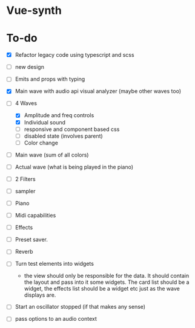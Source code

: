 # Vue-synth

# To-do

- [x] Refactor legacy code using typescript and scss
- [ ] new design
- [ ] Emits and props with typing
- [x] Main wave with audio api visual analyzer (maybe other waves too)
- [ ] 4 Waves
  - [x] Amplitude and freq controls
  - [x] Individual sound
  - [ ] responsive and component based css
  - [ ] disabled state (involves parent)
  - [ ] Color change
- [ ] Main wave (sum of all colors)
- [ ] Actual wave (what is being played in the piano)
- [ ] 2 Filters
- [ ] sampler
- [ ] Piano
- [ ] Midi capabilities
- [ ] Effects
- [ ] Preset saver.
- [ ] Reverb
- [ ] Turn test elements into widgets

  - the view should only be responsible for the data. It should contain the layout and pass into it some widgets. The card list should be a widget, the effects list should be a widget etc just as the wave displays are.

- [ ] Start an oscillator stopped (if that makes any sense)
- [ ] pass options to an audio context
